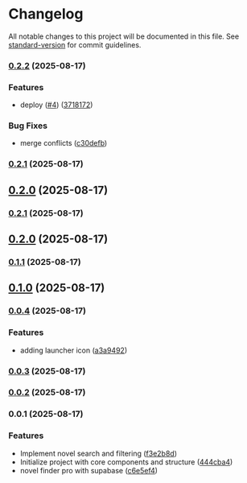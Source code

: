 # Changelog

All notable changes to this project will be documented in this file. See [standard-version](https://github.com/conventional-changelog/standard-version) for commit guidelines.

### [0.2.2](https://github.com/hdfiresky/Problembuddy-deploy/compare/v0.1.3...v0.2.2) (2025-08-17)


### Features

* deploy  ([#4](https://github.com/hdfiresky/Problembuddy-deploy/issues/4)) ([3718172](https://github.com/hdfiresky/Problembuddy-deploy/commit/3718172283385ea8bab234dd25552b94ba4a6d04))


### Bug Fixes

* merge conflicts ([c30defb](https://github.com/hdfiresky/Problembuddy-deploy/commit/c30defb109f704ebc966bc45fb548e3151370af7))

### [0.2.1](https://github.com/hdfiresky/Problembuddy-deploy/compare/v0.2.0...v0.2.1) (2025-08-17)

## [0.2.0](https://github.com/hdfiresky/Problembuddy-deploy/compare/v0.1.1...v0.2.0) (2025-08-17)

### [0.2.1](https://github.com/hdfiresky/Problembuddy-deploy/compare/v0.2.0...v0.2.1) (2025-08-17)

## [0.2.0](https://github.com/hdfiresky/Problembuddy-deploy/compare/v0.1.1...v0.2.0) (2025-08-17)

### [0.1.1](https://github.com/hdfiresky/Problembuddy-deploy/compare/v0.1.0...v0.1.1) (2025-08-17)

## [0.1.0](https://github.com/hdfiresky/Problembuddy-deploy/compare/v0.0.4...v0.1.0) (2025-08-17)

### [0.0.4](https://github.com/hdfiresky/Problembuddy-deploy/compare/v0.0.3...v0.0.4) (2025-08-17)


### Features

* adding launcher icon ([a3a9492](https://github.com/hdfiresky/Problembuddy-deploy/commit/a3a94920c438f1603d63bba31781abe0b368234f))

### [0.0.3](https://github.com/hdfiresky/Problembuddy-deploy/compare/v0.0.2...v0.0.3) (2025-08-17)

### [0.0.2](https://github.com/hdfiresky/Problembuddy-deploy/compare/v0.0.1...v0.0.2) (2025-08-17)

### 0.0.1 (2025-08-17)


### Features

* Implement novel search and filtering ([f3e2b8d](https://github.com/hdfiresky/Problembuddy-deploy/commit/f3e2b8d02c93a248773e2ac72e638323ad6207dc))
* Initialize project with core components and structure ([444cba4](https://github.com/hdfiresky/Problembuddy-deploy/commit/444cba4e6422fbc5bad5bbb6d6641ed88d607d48))
* novel finder pro with supabase ([c6e5ef4](https://github.com/hdfiresky/Problembuddy-deploy/commit/c6e5ef4b48a0d67058f461d3c15357985323f5f6))
